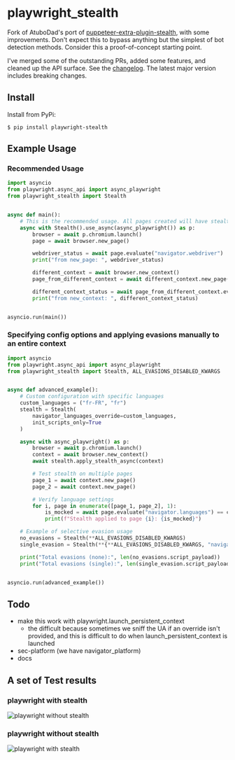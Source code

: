 # playwright_stealth

Fork of AtuboDad's port
of [puppeteer-extra-plugin-stealth](https://github.com/berstend/puppeteer-extra/tree/master/packages/puppeteer-extra-plugin-stealth),
with some improvements. Don't expect this to bypass anything but the simplest of bot detection methods. Consider this a
proof-of-concept starting point.

I've merged some of the outstanding PRs, added some features, and cleaned up the API surface. See
the [changelog](https://github.com/Mattwmaster58/playwright_stealth/blob/main/CHANGELOG.md). The latest major version includes breaking changes.

## Install

Install from PyPi:

```
$ pip install playwright-stealth
```

## Example Usage

### Recommended Usage

```python
import asyncio
from playwright.async_api import async_playwright
from playwright_stealth import Stealth


async def main():
    # This is the recommended usage. All pages created will have stealth applied:
    async with Stealth().use_async(async_playwright()) as p:
        browser = await p.chromium.launch()
        page = await browser.new_page()

        webdriver_status = await page.evaluate("navigator.webdriver")
        print("from new_page: ", webdriver_status)

        different_context = await browser.new_context()
        page_from_different_context = await different_context.new_page()

        different_context_status = await page_from_different_context.evaluate("navigator.webdriver")
        print("from new_context: ", different_context_status)


asyncio.run(main())
```

### Specifying config options and applying evasions manually to an entire context

```python
import asyncio
from playwright.async_api import async_playwright
from playwright_stealth import Stealth, ALL_EVASIONS_DISABLED_KWARGS


async def advanced_example():
    # Custom configuration with specific languages
    custom_languages = ("fr-FR", "fr")
    stealth = Stealth(
        navigator_languages_override=custom_languages,
        init_scripts_only=True
    )

    async with async_playwright() as p:
        browser = await p.chromium.launch()
        context = await browser.new_context()
        await stealth.apply_stealth_async(context)

        # Test stealth on multiple pages
        page_1 = await context.new_page()
        page_2 = await context.new_page()

        # Verify language settings
        for i, page in enumerate([page_1, page_2], 1):
            is_mocked = await page.evaluate("navigator.languages") == custom_languages
            print(f"Stealth applied to page {i}: {is_mocked}")

    # Example of selective evasion usage
    no_evasions = Stealth(**ALL_EVASIONS_DISABLED_KWARGS)
    single_evasion = Stealth(**{**ALL_EVASIONS_DISABLED_KWARGS, "navigator_webdriver": True})

    print("Total evasions (none):", len(no_evasions.script_payload))
    print("Total evasions (single):", len(single_evasion.script_payload))


asyncio.run(advanced_example())
```

## Todo

- make this work with playwright.launch_persistent_context
    - the difficult because sometimes we sniff the UA if an override isn't provided, and this is difficult to do when
      launch_persistent_context is launched
- sec-platform (we have navigator_platform)
- docs

## A set of Test results

### playwright with stealth

![playwright without stealth](https://github.com/Mattwmaster58/playwright_stealth/blob/main/images/example_with_stealth.png)

### playwright without stealth

![playwright with stealth](https://github.com/Mattwmaster58/playwright_stealth/raw/main/images/example_without_stealth.png)
